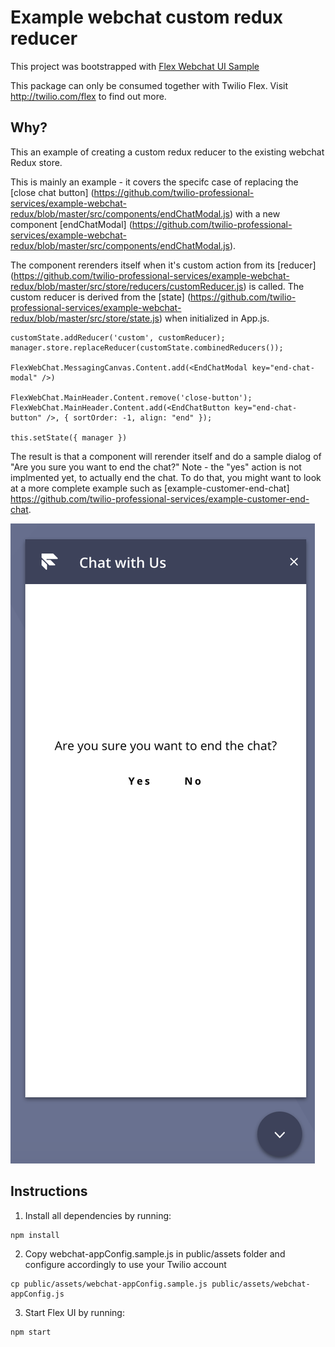 # Example webchat custom redux reducer

This project was bootstrapped with [Flex Webchat UI Sample](https://github.com/twilio/flex-webchat-ui-sample)

This package can only be consumed together with Twilio Flex. Visit http://twilio.com/flex to find out more.


## Why?
This an example of creating a custom redux reducer to the existing webchat Redux store.  

This is mainly an example - it covers the specifc case of replacing the [close chat button] (https://github.com/twilio-professional-services/example-webchat-redux/blob/master/src/components/endChatModal.js) with a new component [endChatModal] (https://github.com/twilio-professional-services/example-webchat-redux/blob/master/src/components/endChatModal.js). 

The component rerenders itself when it's custom action from its [reducer] (https://github.com/twilio-professional-services/example-webchat-redux/blob/master/src/store/reducers/customReducer.js) is called.  The custom reducer is derived from the [state] (https://github.com/twilio-professional-services/example-webchat-redux/blob/master/src/store/state.js) when initialized in App.js.

```
customState.addReducer('custom', customReducer);
manager.store.replaceReducer(customState.combinedReducers());

FlexWebChat.MessagingCanvas.Content.add(<EndChatModal key="end-chat-modal" />)

FlexWebChat.MainHeader.Content.remove('close-button');
FlexWebChat.MainHeader.Content.add(<EndChatButton key="end-chat-button" />, { sortOrder: -1, align: "end" });

this.setState({ manager })
```

The result is that a component will rerender itself and do a sample dialog of "Are you sure you want to end the chat?"   Note - the "yes" action is not implmented yet, to actually end the chat.  To do that, you might want to look at a more complete example such as [example-customer-end-chat] https://github.com/twilio-professional-services/example-customer-end-chat.  

![closechat](endchatimg.png)


## Instructions

1. Install all dependencies by running:
```
npm install
```
2. Copy webchat-appConfig.sample.js in public/assets folder and configure accordingly to use your Twilio account
```
cp public/assets/webchat-appConfig.sample.js public/assets/webchat-appConfig.js
```
3. Start Flex UI by running:
```
npm start
```